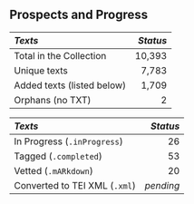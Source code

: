 ## Prospects and Progress

| *Texts* | *Status* |
|:--- | ------:|
| Total in the Collection | 10,393 |
| Unique texts | 7,783 |
| Added texts (listed below) | 1,709 |
| Orphans (no TXT) | 2 |

| *Texts* | *Status* |
|:--- | ------:|
| In Progress (`.inProgress`) | 26 |
| Tagged (`.completed`) | 53 |
| Vetted (`.mARkdown`) | 20 |
| Converted to TEI XML  (`.xml`) | _pending_ |
